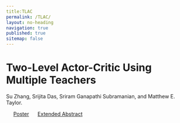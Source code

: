 ```yaml
---
title:TLAC
permalink: /TLAC/
layout: no-heading
navigation: true
published: true
sitemap: false
---
```

# Two-Level Actor-Critic Using Multiple Teachers

Su Zhang, Srijita Das, Sriram Ganapathi Subramanian, and Matthew E. Taylor.

&nbsp;&nbsp;&nbsp;&nbsp; [Poster](https://suzhang94.github.io/files/TLAC_poster.pdf)
&nbsp;&nbsp;&nbsp;&nbsp; [Extended Abstract](https://suzhang94.github.io/files/TLAC_ExtendedAbstract.pdf)